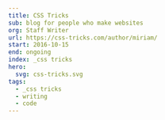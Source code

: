 ```yaml
---
title: CSS Tricks
sub: blog for people who make websites
org: Staff Writer
url: https://css-tricks.com/author/miriam/
start: 2016-10-15
end: ongoing
index: _css tricks
hero:
  svg: css-tricks.svg
tags:
  - _css tricks
  - writing
  - code
---
```


